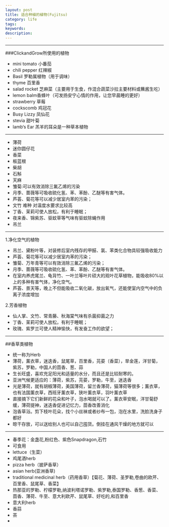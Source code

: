 ```yaml
---
layout: post
title: 适合种植的植物(Fujitsu)
category: life
tags: 
keywords: 
description: 
---
```


---
###ClickandGrow所使用的植物
- mini tomato 小番茄
- chili pepper 红辣椒
- Basil 罗勒属植物（用于调味）
- thyme 百里香
- salad rocket 芝麻菜（主要用于生食，作混合蔬菜沙拉主要材料或蘸酱生吃）
- lemon balm香蜂叶（可发扬安宁心情的作用，让您早晨睡的更好）
- strawberry 草莓
- cockscomb 鸡冠花
- Busy Lizzy  凤仙花
- stevia 甜叶菊
- lamb‘s Ear 羔羊的耳朵是一种草本植物

-----
- 薄荷
- 迷你圆仔花
- 香菜
- 板蓝根
- 柴胡
- 石斛
- 天麻
- 雏菊:可以有效消除三氟乙烯的污染
- 月季、蔷薇等可吸收硫化氢、苯、苯酚、乙醚等有害气体。
- 芦荟、菊花等可以减少居室内苯的污染；
- 文竹 难种 对温度水要求比较高
- 丁香、茉莉可使人放松，有利于睡眠；
- 夜来香、锦紫苏、驱蚊草等气味有驱蚊除蝇作用
- 吊兰

-----
1.净化空气的植物

- 吊兰、黛粉叶等，对装修后室内残存的甲醛、氯、苯类化合物具较强吸收能力
- 芦荟、菊花等可以减少居室内苯的污染；
- 雏菊、万年青等可以有效消除三氟乙烯的污染；
- 月季、蔷薇等可吸收硫化氢、苯、苯酚、乙醚等有害气体。
- 在室内养虎尾兰、龟背竹、一叶兰等叶片硕大的观叶花草植物，能吸收80%以上的多种有害气体，净化空气。
- 芦荟、景天等，晚上不但能吸收二氧化碳，放出氧气，还能使室内空气中的负离子浓度增加

2.芳香植物

- 仙人掌、文竹、常青藤、秋海棠气味有杀菌抑菌之力
- 丁香、茉莉可使人放松，有利于睡眠；
- 玫瑰、紫罗兰可使人精神愉快，有发奋工作的欲望；

-----
##香草类植物

- 统一称为Herb
- 薄荷，薰衣草，迷迭香，鼠尾草，百里香，芫荽（香菜），旱金莲，洋甘菊，紫苏，罗勒，中国人的茴香、葱、蒜
- 生长旺盛，喜欢充足阳光和适量的水分，而且还是比较耐寒的。
- 亚洲气候更适应的：薄荷，紫苏，芫荽，罗勒，牛至，迷迭香
- 光是薄荷，就有胡椒薄荷，美国薄荷，留兰香薄荷，猫薄荷等很多；薰衣草，也有法国薰衣草，西班牙薰衣草，狭叶薰衣草，羽叶薰衣草
- 直接摘下它们新鲜的花朵和叶子，泡水喝就可以了。薰衣草安眠，洋甘菊舒缓，薄荷提神，迷迭香促进记忆力，茴香改善消化
- 泡香草浴。剪下枝叶花朵，找个小丝袜或者纱布一包，泡在水里，洗脸洗身子都好
- 晾干存放，可以送给别人也可以自己囤货。倒挂在通风干燥的地方就可以

----

- 春季花：金盏花,粉红色、紫色Snapdragon,石竹
- 可食用
- lettuce（生菜）
- 鸡尾酒herb
- pizza herb（披萨香草）
- asian herb(亚洲香草)
- traditional medicinal herb（药用香草）【菊花、薄荷、圣罗勒,卷曲的欧芹、百里香、鼠尾草、香菜】
- 热那亚的罗勒、柠檬罗勒,纳波利塔诺罗勒、紫罗勒,泰国罗勒、香葱、香菜、茴香、薄荷、牛至、意大利欧芹、鼠尾草、好吃的,和百里香
- 意大利herb
- 香蒜
- 茶
- 
